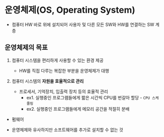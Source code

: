 # 운영체제(OS, Operating System)

- 컴퓨터 HW 바로 위에 설치되어 사용자 및 다른 모든 SW와 HW를 연결하는 SW 계층

## 운영체제의 목표

1. 컴퓨터 시스템을 편리하게 사용할 수 있는 환경 제공
    - HW를 직접 다루는 복잡한 부분을 운영체제가 대행

2. 컴퓨터 시스템의 __자원을 효율적으로 관리__
    - 프로세서, 기억장치, 입출력 장치 등의 효율적 관리
        - ex1. 실행중인 프로그램들에게 짧은 시간씩 CPU를 번갈아 할당 - `CPU 스케줄링`
        - ex2. 실행중인 프로그램들에게 메모리 공간을 적절히 분배



* 펌웨어
- 운영체제와 유사하지만 소프트웨어를 추가로 설치할 수 없는 것